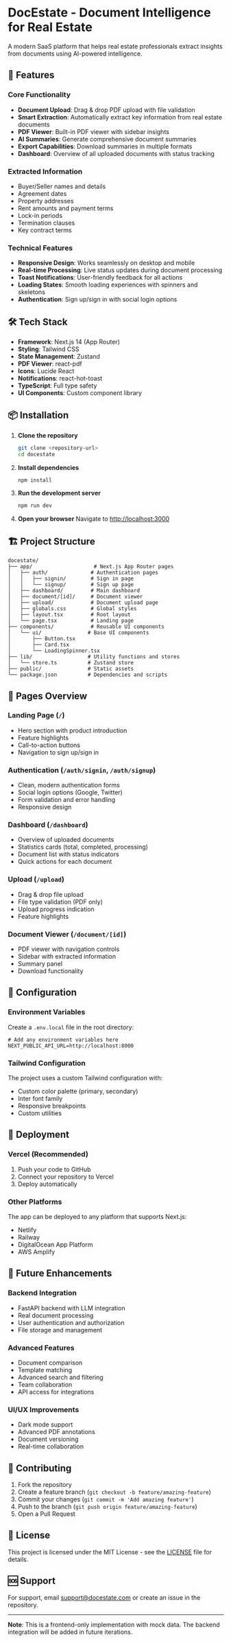 # DocEstate - Document Intelligence for Real Estate

A modern SaaS platform that helps real estate professionals extract insights from documents using AI-powered intelligence.

## 🚀 Features

### Core Functionality
- **Document Upload**: Drag & drop PDF upload with file validation
- **Smart Extraction**: Automatically extract key information from real estate documents
- **PDF Viewer**: Built-in PDF viewer with sidebar insights
- **AI Summaries**: Generate comprehensive document summaries
- **Export Capabilities**: Download summaries in multiple formats
- **Dashboard**: Overview of all uploaded documents with status tracking

### Extracted Information
- Buyer/Seller names and details
- Agreement dates
- Property addresses
- Rent amounts and payment terms
- Lock-in periods
- Termination clauses
- Key contract terms

### Technical Features
- **Responsive Design**: Works seamlessly on desktop and mobile
- **Real-time Processing**: Live status updates during document processing
- **Toast Notifications**: User-friendly feedback for all actions
- **Loading States**: Smooth loading experiences with spinners and skeletons
- **Authentication**: Sign up/sign in with social login options

## 🛠 Tech Stack

- **Framework**: Next.js 14 (App Router)
- **Styling**: Tailwind CSS
- **State Management**: Zustand
- **PDF Viewer**: react-pdf
- **Icons**: Lucide React
- **Notifications**: react-hot-toast
- **TypeScript**: Full type safety
- **UI Components**: Custom component library

## 📦 Installation

1. **Clone the repository**
   ```bash
   git clone <repository-url>
   cd docestate
   ```

2. **Install dependencies**
   ```bash
   npm install
   ```

3. **Run the development server**
   ```bash
   npm run dev
   ```

4. **Open your browser**
   Navigate to [http://localhost:3000](http://localhost:3000)

## 🏗 Project Structure

```
docestate/
├── app/                    # Next.js App Router pages
│   ├── auth/              # Authentication pages
│   │   ├── signin/        # Sign in page
│   │   └── signup/        # Sign up page
│   ├── dashboard/         # Main dashboard
│   ├── document/[id]/     # Document viewer
│   ├── upload/            # Document upload page
│   ├── globals.css        # Global styles
│   ├── layout.tsx         # Root layout
│   └── page.tsx           # Landing page
├── components/            # Reusable UI components
│   └── ui/               # Base UI components
│       ├── Button.tsx
│       ├── Card.tsx
│       └── LoadingSpinner.tsx
├── lib/                  # Utility functions and stores
│   └── store.ts          # Zustand store
├── public/               # Static assets
└── package.json          # Dependencies and scripts
```

## 🎯 Pages Overview

### Landing Page (`/`)
- Hero section with product introduction
- Feature highlights
- Call-to-action buttons
- Navigation to sign up/sign in

### Authentication (`/auth/signin`, `/auth/signup`)
- Clean, modern authentication forms
- Social login options (Google, Twitter)
- Form validation and error handling
- Responsive design

### Dashboard (`/dashboard`)
- Overview of uploaded documents
- Statistics cards (total, completed, processing)
- Document list with status indicators
- Quick actions for each document

### Upload (`/upload`)
- Drag & drop file upload
- File type validation (PDF only)
- Upload progress indication
- Feature highlights

### Document Viewer (`/document/[id]`)
- PDF viewer with navigation controls
- Sidebar with extracted information
- Summary panel
- Download functionality

## 🔧 Configuration

### Environment Variables
Create a `.env.local` file in the root directory:

```env
# Add any environment variables here
NEXT_PUBLIC_API_URL=http://localhost:8000
```

### Tailwind Configuration
The project uses a custom Tailwind configuration with:
- Custom color palette (primary, secondary)
- Inter font family
- Responsive breakpoints
- Custom utilities

## 🚀 Deployment

### Vercel (Recommended)
1. Push your code to GitHub
2. Connect your repository to Vercel
3. Deploy automatically

### Other Platforms
The app can be deployed to any platform that supports Next.js:
- Netlify
- Railway
- DigitalOcean App Platform
- AWS Amplify

## 🔮 Future Enhancements

### Backend Integration
- FastAPI backend with LLM integration
- Real document processing
- User authentication and authorization
- File storage and management

### Advanced Features
- Document comparison
- Template matching
- Advanced search and filtering
- Team collaboration
- API access for integrations

### UI/UX Improvements
- Dark mode support
- Advanced PDF annotations
- Document versioning
- Real-time collaboration

## 🤝 Contributing

1. Fork the repository
2. Create a feature branch (`git checkout -b feature/amazing-feature`)
3. Commit your changes (`git commit -m 'Add amazing feature'`)
4. Push to the branch (`git push origin feature/amazing-feature`)
5. Open a Pull Request

## 📄 License

This project is licensed under the MIT License - see the [LICENSE](LICENSE) file for details.

## 🆘 Support

For support, email support@docestate.com or create an issue in the repository.

---

**Note**: This is a frontend-only implementation with mock data. The backend integration will be added in future iterations. 